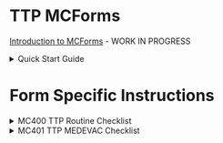 # TTP MCForms

[Introduction to MCForms](../assets/howto/mcforms.md) - WORK IN PROGRESS
<!-- TO DO: add more details about me later -->

<details>

<summary>Quick Start Guide</summary>

### Quick Start

- Place .txt files in the `forms` directory where you installed JS8 Spotter.
- Verify JS8 Spotter has imported the forms by clicking on `Tools > MCForms - Forms`. You should see the imported forms in the menu. If not, close JS8 Spotter and try again.
![JS8 MCForm list menu image](../assets/images/js8spotter_mcform_list2.png)

### Filling the forms.

- Start JS8 Spotter, click on `Tools > MCForms - Forms` and select the form you want to use. 
- Select pre-populated answers from the dropdown list.
![JS8 MCF400 image](../assets/images/MCF400.png)

Once the form has been completed:
- Click `Post Form to Expect`. A popup will appear to confirm your post.
- Click `Yes` to submit.

  ![js8spotter_post_to_expect.png](..%2Fassets%2Fimages%2Fjs8spotter_post_to_expect.png)

### Submitting the Forms

- Click on `Tools > Expect`
![js8spotter_expect_menu.png](..%2Fassets%2Fimages%2Fjs8spotter_expect_menu.png)

The expect system window will open.
- Right-click on your form to load the response.
- Click `Send Now`
![js8spotter_expect_window.png](..%2Fassets%2Fimages%2Fjs8spotter_expect_window.png)

The _Manually Send Expect Response_ window will open.
- Enter callsign or group
- Ensure the `Send as MSG` box is checked
- Click `Send`

  ![js8spotter_expect_send_window.png](..%2Fassets%2Fimages%2Fjs8spotter_expect_send_window.png)
</details>

# Form Specific Instructions

<details>
<summary>MC400 TTP Routine Checklist</summary>

### MC400 TTP Routine Checklist

</details>

<details>
<summary>MC401 TTP MEDEVAC Checklist</summary>

### MC401 TTP MEDEVAC Checklist

</details>








